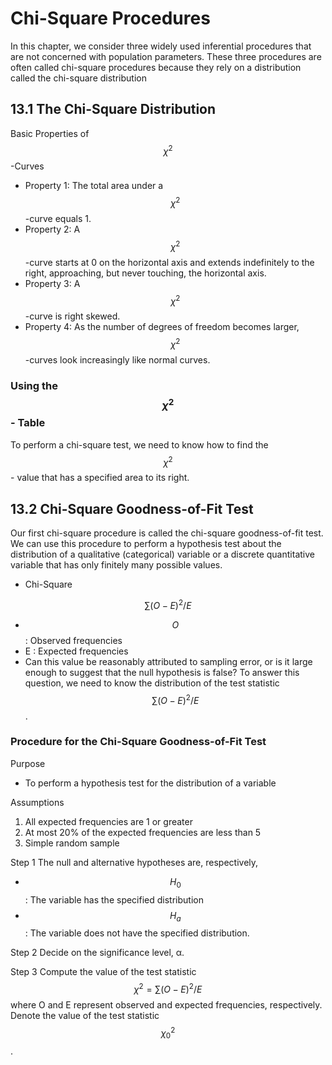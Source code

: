 # Chi-Square Procedures

In this chapter, we consider three widely used inferential procedures that are not concerned with population parameters. These three procedures are often called chi-square procedures because they rely on a distribution called the chi-square distribution

## 13.1 The Chi-Square Distribution

Basic Properties of  $$\chi ^2$$-Curves

- Property 1: The total area under a $$\chi ^2$$-curve equals 1.
- Property 2: A  $$\chi ^2$$-curve starts at 0 on the horizontal axis and extends indefinitely to the right, approaching, but never touching, the horizontal axis.
- Property 3: A  $$\chi ^2$$-curve is right skewed.
- Property 4: As the number of degrees of freedom becomes larger,  $$\chi ^2$$-curves look increasingly like normal curves.

### Using the $$\chi ^2$$ - Table

To perform a chi-square test, we need to know how to find the $$\chi ^2$$ - value that has a specified area to its right.

## 13.2 Chi-Square Goodness-of-Fit Test

Our first chi-square procedure is called the chi-square goodness-of-fit test. We can use this procedure to perform a hypothesis test about the distribution of a qualitative (categorical) variable or a discrete quantitative variable that has only finitely many possible values.

- Chi-Square

$$
\sum(O-E)^2/E
$$

- $$O$$ : Observed frequencies
- E : Expected frequencies
- Can this value be reasonably attributed to sampling error, or is it large enough to suggest that the null hypothesis is false? To answer this question, we need to know the distribution of the test statistic $$\sum(O-E)^2/E$$.

### Procedure for the Chi-Square Goodness-of-Fit Test

Purpose

- To perform a hypothesis test for the distribution of a variable

Assumptions

1. All expected frequencies are 1 or greater
2. At most 20% of the expected frequencies are less than 5
3. Simple random sample

Step 1 The null and alternative hypotheses are, respectively,

- $$H_0$$: The variable has the specified distribution
- $$H_a$$: The variable does not have the specified distribution.

Step 2  Decide on the significance level, α.

Step 3  Compute the value of the test statistic
$$
\chi^2 = \sum(O-E)^2/E
$$
where O and E represent observed and expected frequencies, respectively. Denote the value of the test statistic $$χ_0^2$$.